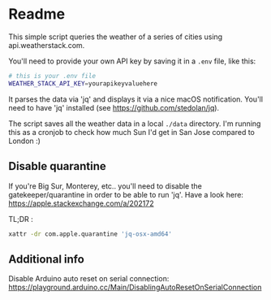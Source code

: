 # Readme

This simple script queries the weather of a series of cities using api.weatherstack.com.

You'll need to provide your own API key by saving it in a `.env` file, like this:
```bash
# this is your .env file
WEATHER_STACK_API_KEY=yourapikeyvaluehere
```

It parses the data via 'jq' and displays it via a nice macOS notification.
You'll need to have 'jq' installed (see https://github.com/stedolan/jq).

The script saves all the weather data in a local `./data` directory.
I'm running this as a cronjob to check how much Sun I'd get in San Jose compared to London :)

## Disable quarantine

If you're Big Sur, Monterey, etc.. you'll need to disable the gatekeeper/quarantine in order to be able to run 'jq'. Have a look here: https://apple.stackexchange.com/a/202172

TL;DR :
```bash
xattr -dr com.apple.quarantine 'jq-osx-amd64'
```


## Additional info

Disable Arduino auto reset on serial connection: https://playground.arduino.cc/Main/DisablingAutoResetOnSerialConnection
